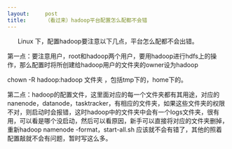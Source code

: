 ```yaml
---
layout:     post
title:      （看过来）hadoop平台配置怎么配都不会错
---
```

<div id="article_content" class="article_content clearfix csdn-tracking-statistics" data-pid="blog" data-mod="popu_307" data-dsm="post">
								            <link rel="stylesheet" href="https://csdnimg.cn/release/phoenix/template/css/ck_htmledit_views-f76675cdea.css">
						<div class="htmledit_views" id="content_views">
                
<p>      Linux 下，配置hadoop要注意以下几点，平台怎么配都不会出错。</p>
<p>第一点：要注意用户，root和hadoop两个用户，要用hadoop进行hdfs上的操作，那么配置时将所创建给hadoop用户的文件夹的owner设为hadoop</p>
<p>chown -R hadoop:hadoop 文件夹 ，包括tmp下的，home下的。</p>
<p>第二点：hadoop的配置文件，这里面对应的每一个文件夹都有其用途，对应的nanenode，datanode，tasktracker，有相应的文件夹，如果这些文件夹的权限不对，则启动时会报错，这时hadoop中的文件夹中会有一个logs文件夹，很有用，可以看是哪个没启动，然后可以看原因，新手可以直接将对应的文件夹删掉，重新hadoop namenode -format，start-all.sh 应该就不会有错了，其他的照着配置敲就不会有问题，暂时写这么多。</p>
            </div>
                </div>